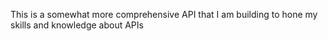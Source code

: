 This is a somewhat more comprehensive API that I am building to hone my skills and knowledge about APIs
